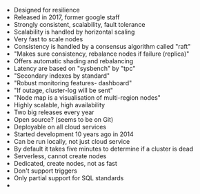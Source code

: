 *  Designed for resilience
* Released in 2017, former google staff
* Strongly consistent, scalability, fault tolerance
* Scalability is handled by horizontal scaling
* Very fast to scale nodes
* Consistency is handled by a consensus algorithm called "raft"
* "Makes sure consistency, rebalance nodes if failure (replica)"
* Offers automatic shading and rebalancing
* Latency are based on "sysbench" by "tpc"
* "Secondary indexes by standard"
* "Robust monitoring features- dashboard"
* "If outage, cluster-log will be sent"
* "Node map is a visualisation of multi-region nodes"
* Highly scalable, high availability
* Two big releases every year
* Open source? (seems to be on Git)
* Deployable on all cloud services
* Started development 10 years ago in 2014
* Can be run locally, not just cloud service
* By default it takes five minutes to determine if a cluster is dead
* Serverless, cannot create nodes
* Dedicated, create nodes, not as fast
* Don't support triggers
* Only partial support for SQL standards
* 